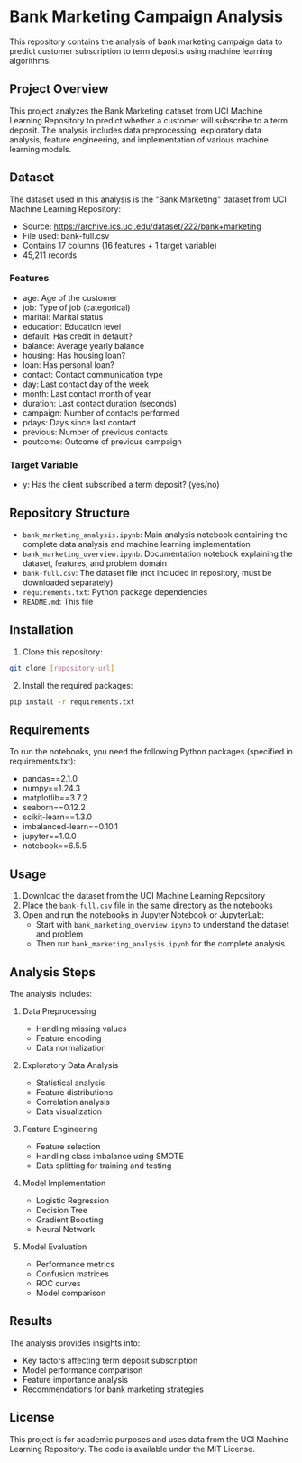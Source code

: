 # Bank Marketing Campaign Analysis

This repository contains the analysis of bank marketing campaign data to predict customer subscription to term deposits using machine learning algorithms.

## Project Overview

This project analyzes the Bank Marketing dataset from UCI Machine Learning Repository to predict whether a customer will subscribe to a term deposit. The analysis includes data preprocessing, exploratory data analysis, feature engineering, and implementation of various machine learning models.

## Dataset

The dataset used in this analysis is the "Bank Marketing" dataset from UCI Machine Learning Repository:
- Source: https://archive.ics.uci.edu/dataset/222/bank+marketing
- File used: bank-full.csv
- Contains 17 columns (16 features + 1 target variable)
- 45,211 records

### Features
- age: Age of the customer
- job: Type of job (categorical)
- marital: Marital status
- education: Education level
- default: Has credit in default?
- balance: Average yearly balance
- housing: Has housing loan?
- loan: Has personal loan?
- contact: Contact communication type
- day: Last contact day of the week
- month: Last contact month of year
- duration: Last contact duration (seconds)
- campaign: Number of contacts performed
- pdays: Days since last contact
- previous: Number of previous contacts
- poutcome: Outcome of previous campaign

### Target Variable
- y: Has the client subscribed a term deposit? (yes/no)

## Repository Structure

- `bank_marketing_analysis.ipynb`: Main analysis notebook containing the complete data analysis and machine learning implementation
- `bank_marketing_overview.ipynb`: Documentation notebook explaining the dataset, features, and problem domain
- `bank-full.csv`: The dataset file (not included in repository, must be downloaded separately)
- `requirements.txt`: Python package dependencies
- `README.md`: This file

## Installation

1. Clone this repository:
```bash
git clone [repository-url]
```

2. Install the required packages:
```bash
pip install -r requirements.txt
```

## Requirements

To run the notebooks, you need the following Python packages (specified in requirements.txt):
- pandas==2.1.0
- numpy==1.24.3
- matplotlib==3.7.2
- seaborn==0.12.2
- scikit-learn==1.3.0
- imbalanced-learn==0.10.1
- jupyter==1.0.0
- notebook==6.5.5

## Usage

1. Download the dataset from the UCI Machine Learning Repository
2. Place the `bank-full.csv` file in the same directory as the notebooks
3. Open and run the notebooks in Jupyter Notebook or JupyterLab:
   - Start with `bank_marketing_overview.ipynb` to understand the dataset and problem
   - Then run `bank_marketing_analysis.ipynb` for the complete analysis

## Analysis Steps

The analysis includes:
1. Data Preprocessing
   - Handling missing values
   - Feature encoding
   - Data normalization

2. Exploratory Data Analysis
   - Statistical analysis
   - Feature distributions
   - Correlation analysis
   - Data visualization

3. Feature Engineering
   - Feature selection
   - Handling class imbalance using SMOTE
   - Data splitting for training and testing

4. Model Implementation
   - Logistic Regression
   - Decision Tree
   - Gradient Boosting
   - Neural Network

5. Model Evaluation
   - Performance metrics
   - Confusion matrices
   - ROC curves
   - Model comparison

## Results

The analysis provides insights into:
- Key factors affecting term deposit subscription
- Model performance comparison
- Feature importance analysis
- Recommendations for bank marketing strategies

## License

This project is for academic purposes and uses data from the UCI Machine Learning Repository. The code is available under the MIT License. 